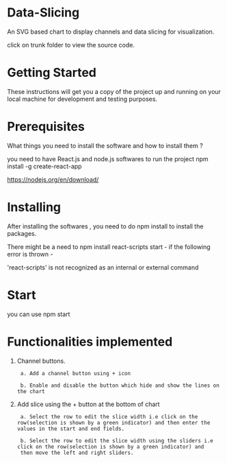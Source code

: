 # Data-Slicing
An SVG based chart to display channels and data slicing for visualization.

click on trunk folder to view the source code.

# Getting Started

These instructions will get you a copy of the project up and running on your local machine for development and testing purposes.

# Prerequisites

What things you need to install the software and how to install them ?

you need to have React.js and node.js softwares to run the project
npm install -g create-react-app

https://nodejs.org/en/download/

# Installing
After installing the softwares , you need to do npm install to install the packages.

There might be a need to npm install react-scripts start - if the following error is thrown - 

'react-scripts' is not recognized as an internal or external command

# Start
you can use npm start

# Functionalities implemented

1. Channel buttons. 

        a. Add a channel button using + icon
        
        b. Enable and disable the button which hide and show the lines on the chart
        
2. Add slice using the + button at the bottom of chart

        a. Select the row to edit the slice width i.e click on the row(selection is shown by a green indicator) and then enter the values in the start and end fields.
        
        b. Select the row to edit the slice width using the sliders i.e click on the row(selection is shown by a green indicator) and 
        then move the left and right sliders.
